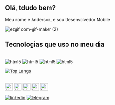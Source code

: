 ## Olá, tdudo bem?

Meu nome é Anderson, e sou Desenvolvedor Mobile

![ezgif com-gif-maker (2)](https://user-images.githubusercontent.com/99498850/153691882-b67d4147-09cc-45e5-890b-11f419b5ddca.gif)

## Tecnologias que uso no meu dia
<div syle="display: inline_block"><br/>
  <img align="center" alt="html5" src="https://img.shields.io/badge/Dart-0175C2?style=for-the-badge&logo=dart&logoColor=white" />
    <img align="center" alt="html5" src="https://img.shields.io/badge/Flutter-02569B?style=for-the-badge&logo=flutter&logoColor=white" />
  <img align="center" alt="html5" src="https://img.shields.io/badge/Python-3776AB?style=for-the-badge&logo=python&logoColor=white" />
  <img align="center" alt="html5" src="https://img.shields.io/badge/MySQL-00000F?style=for-the-badge&logo=mysql&logoColor=white" />
</div>

[![Top Langs](https://github-readme-stats.vercel.app/api/top-langs/?username=andersonsantos6)](https://github.com/andersonsantos6/github-readme-stats)

<div syle="display: inline_block"><br/>
  <img align="center" alt="html5" src="https://cdn.jsdelivr.net/gh/devicons/devicon/icons/flutter/flutter-original.svg" width =25px/>
  <img align="center" alt="html5" src="https://cdn.jsdelivr.net/gh/devicons/devicon/icons/mysql/mysql-original.svg" width =25px/>
  <img align="center" alt="html5" src="https://cdn.jsdelivr.net/gh/devicons/devicon/icons/python/python-original.svg" width =25px/>
  <img align="center" alt="html5" src="https://cdn.jsdelivr.net/gh/devicons/devicon/icons/firebase/firebase-plain.svg" width =25px/>
  <img align="center" alt="html5" src="https://cdn.jsdelivr.net/gh/devicons/devicon/icons/dart/dart-original.svg" width =25px/>
  
  
</div>


  
[![linkedin](https://img.shields.io/badge/LinkedIn-0077B5?style=for-the-badge&logo=linkedin&logoColor=white)](https://www.linkedin.com/in/anderson-santos-364785231/) [![telegram](https://img.shields.io/badge/Telegram-2CA5E0?style=for-the-badge&logo=telegram&logoColor=white)](https://t.me/andersonsantos6)


